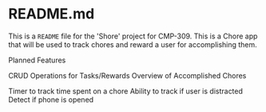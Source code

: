 # README.md 

This is a `README` file for the 'Shore' project for CMP-309.
This is a Chore app that will be used to track chores and reward a user for accomplishing them.

Planned Features

CRUD Operations for Tasks/Rewards
Overview of Accomplished Chores

Timer to track time spent on a chore
Ability to track if user is distracted
Detect if phone is opened